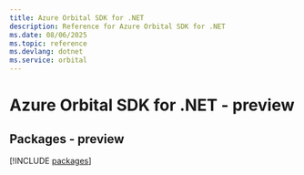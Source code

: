 ```yaml
---
title: Azure Orbital SDK for .NET
description: Reference for Azure Orbital SDK for .NET
ms.date: 08/06/2025
ms.topic: reference
ms.devlang: dotnet
ms.service: orbital
---
```

# Azure Orbital SDK for .NET - preview
## Packages - preview
[!INCLUDE [packages](orbital-index.md)]